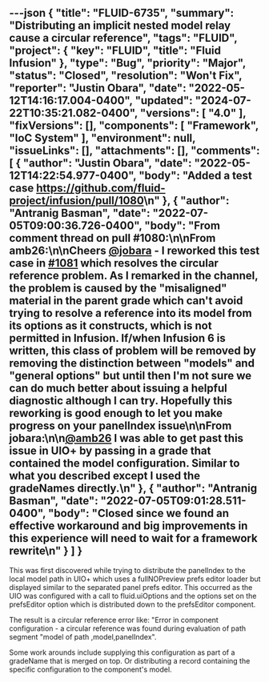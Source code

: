 ---json
{
  "title": "FLUID-6735",
  "summary": "Distributing an implicit nested model relay cause a circular reference",
  "tags": "FLUID",
  "project": {
    "key": "FLUID",
    "title": "Fluid Infusion"
  },
  "type": "Bug",
  "priority": "Major",
  "status": "Closed",
  "resolution": "Won't Fix",
  "reporter": "Justin Obara",
  "date": "2022-05-12T14:16:17.004-0400",
  "updated": "2024-07-22T10:35:21.082-0400",
  "versions": [
    "4.0"
  ],
  "fixVersions": [],
  "components": [
    "Framework",
    "IoC System"
  ],
  "environment": null,
  "issueLinks": [],
  "attachments": [],
  "comments": [
    {
      "author": "Justin Obara",
      "date": "2022-05-12T14:22:54.977-0400",
      "body": "Added a test case <https://github.com/fluid-project/infusion/pull/1080>\n"
    },
    {
      "author": "Antranig Basman",
      "date": "2022-07-05T09:00:36.726-0400",
      "body": "From comment thread on pull #1080:\n\nFrom amb26:\n\nCheers [@jobara](https://github.com/jobara) - I reworked this test case in [#1081](https://github.com/fluid-project/infusion/pull/1081) which resolves the circular reference problem. As I remarked in the channel, the problem is caused by the \"misaligned\" material in the parent grade which can't avoid trying to resolve a reference into its model from its options as it constructs, which is not permitted in Infusion. If/when Infusion 6 is written, this class of problem will be removed by removing the distinction between \"models\" and \"general options\" but until then I'm not sure we can do much better about issuing a helpful diagnostic although I can try. Hopefully this reworking is good enough to let you make progress on your panelIndex issue\n\nFrom jobara:\n\n[@amb26](https://github.com/amb26) I was able to get past this issue in UIO+ by passing in a grade that contained the model configuration. Similar to what you described except I used the gradeNames directly.\n"
    },
    {
      "author": "Antranig Basman",
      "date": "2022-07-05T09:01:28.511-0400",
      "body": "Closed since we found an effective workaround and big improvements in this experience will need to wait for a framework rewrite\n"
    }
  ]
}
---
This was first discovered while trying to distribute the panelIndex to the local model path in UIO+ which uses a fullNOPreview prefs editor loader but displayed similar to the separated panel prefs editor. This occurred as the UIO was configured with a call to fluid.uiOptions and the options set on the prefsEditor option which is distributed down to the prefsEditor component.

The result is a circular reference error like: "Error in component configuration - a circular reference was found during evaluation of path segment "model of path ,model,panelIndex".

Some work arounds include supplying this configuration as part of a gradeName that is merged on top. Or distributing a record containing the specific configuration to the component's model.

        